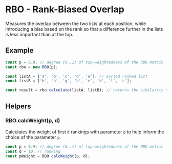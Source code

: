 # RBO - Rank-Biased Overlap
Measures the overlap between the two lists at each position, while introducing a bias based on the rank so that a difference further in the lists is less important than at the top.

## Example
```js
const p = 0.8; // degree (0..1) of top-weightedness of the RBO metric
const rbo = new RBO(p);

const listA = ['a', 'b', 'c', 'd', 'e']; // sorted ranked list
const listB = ['b', 'a', 'g', 'h', 'e', 'k', 'l', 'c'];

const result = rbo.calculate(listA, listB); // returns the similarity score achieved
```

## Helpers

### RBO.calcWeight(p, d)
Calculates the weight of first `d` rankings with parameter `p` to help inform the choice of the parameter `p`.
```js
const p = 0.9; // degree (0..1) of top-weightedness of the RBO metric
const d = 10; // ranking
const pWeight = RBO.calcWeight(p, d);
```
